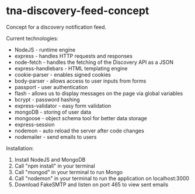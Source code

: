 
# tna-discovery-feed-concept  
Concept for a discovery notification feed.  
  
Current technologies:  
  
* NodeJS - runtime engine  
* express - handles HTTP requests and responses  
* node-fetch - handles the fetching of the Discovery API as a JSON  
* express-handlebars - HTML templating engine  
* cookie-parser - enables signed cookies  
* body-parser - allows access to user inputs from forms  
* passport - user authentication  
* flash - allows us to display messages on the page via global variables  
* bcrypt - password hashing  
* express-validator - easy form validation  
* mongoDB - storing of user data  
* mongoose - object schema tool for better data storage  
* express-session  
* nodemon - auto reload the server after code changes  
* nodemailer - send emails to users  
  

Installation:  

  
1. Install NodeJS and MongoDB  
2. Call "npm install" in your terminal  
3. Call "mongod" in your terminal to run Mongo  
3. Call "nodemon" in your terminal to run the application on localhost:3000  
4. Download FakeSMTP and listen on port 465 to view sent emails
